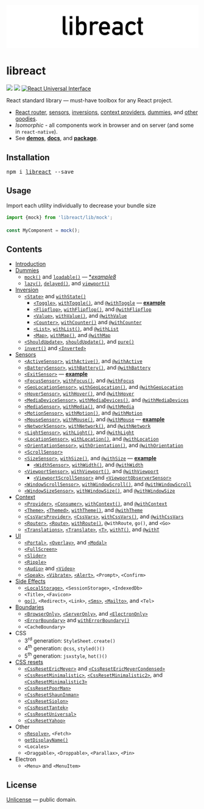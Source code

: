 ![libreact logo](./docs/assets/libreact.png)

# libreact

[![][npm-badge]][npm-url] [![][travis-badge]][travis-url] [![React Universal Interface](https://img.shields.io/badge/React-Universal%20Interface-green.svg)](https://github.com/streamich/react-universal-interface)

React standard library &mdash; must-have toolbox for any React project.

  - [React router](https://mailonline.github.io/libreact/en/routing.html), [sensors](https://mailonline.github.io/libreact/en/Sensors.html), [inversions](https://mailonline.github.io/libreact/en/Inversion.html), [context providers](https://mailonline.github.io/libreact/en/Context.html), [dummies](https://mailonline.github.io/libreact/en/Dummies.html), and [other goodies](https://mailonline.github.io/libreact/en/).
  - *Isomorphic* - all components work in browser and on server (and some in `react-native`).
  - See [__demos__](https://mailonline.github.io/libreact/demos/), [__docs__](https://mailonline.github.io/libreact/en/), and [__package__](https://www.npmjs.com/package/libreact/).


## Installation

<pre>
npm i <a href="https://www.npmjs.com/package/libreact">libreact</a> --save
</pre>


## Usage

Import each utility individually to decrease your bundle size

```js
import {mock} from 'libreact/lib/mock';

const MyComponent = mock();
```


## Contents

  - [Introduction](./docs/en/Introduction.md)
  - [Dummies](./docs/en/Dummies.md)
     - [`mock()`](./docs/en/mock.md) and [`loadable()`](./docs/en/loadable.md) &mdash; [**example8*](https://codesandbox.io/s/j2ovpr03z3)
     - [`lazy()`](./docs/en/lazy.md), [`delayed()`](./docs/en/delayed.md), and [`viewport()`](./docs/en/viewport.md)
  - [Inversion](./docs/en/Inversion.md)
     - [`<State>`](./docs/en/State.md) and [`withState()`](./docs/en/State.md#withstate-hoc)
        - [`<Toggle>`](./docs/en/Toggle.md), [`withToggle()`](./docs/en/Toggle.md#withtoggle-hoc), and [`@withToggle`](./docs/en/Toggle.md#withtoggle-decorator) &mdash; [**example**](https://codesandbox.io/s/zwkl16vv93)
        - [`<Flipflop>`](./docs/en/Flipflop.md), [`withFlipflop()`](./docs/en/Flipflop.md#withflipflop-hoc), and [`@withFlipflop`](./docs/en/Flipflop.md#withflipflop-decorator)
        - [`<Value>`](./docs/en/Value.md), [`withValue()`](./docs/en/Value.md#withvalue-hoc), and [`@withValue`](./docs/en/Value.md#withvalue-decorator)
        - [`<Counter>`](./docs/en/Counter.md), [`withCounter()`](./docs/en/Counter.md#withcounter-hoc) and [`@withCounter`](./docs/en/Counter.md#withcounter-decorator)
        - [`<List>`](./docs/en/List.md), [`withList()`](./docs/en/List.md#withlist-hoc), and [`@withList`](./docs/en/List.md#withlist-decorator)
        - [`<Map>`](./docs/en/Map.md), [`withMap()`](./docs/en/Map.md#withmap-hoc), and [`@withMap`](./docs/en/Map.md#withmap-decorator)
     - [`<ShouldUpdate>`](./docs/en/ShouldUpdate.md), [`shouldUpdate()`](./docs/en/ShouldUpdate.md#shouldupdate-hoc), and [`pure()`](./docs/en/pure.md)
     - [`invert()`](./docs/en/invert.md) and [`<Inverted>`](./docs/en/invert.md#inverted)
  - [Sensors](./docs/en/Sensors.md)
     - [`<ActiveSensor>`](./docs/en/ActiveSensor.md), [`withActive()`](./docs/en/ActiveSensor.md#withactive-hoc), and [`@withActive`](./docs/en/ActiveSensor.md#withactive-decorator)
     - [`<BatterySensor>`](./docs/en/BatterySensor.md), [`withBattery()`](./docs/en/BatterySensor.md#withbattery), and [`@withBattery`](./docs/en/BatterySensor.md#withbattery-1)
     - [`<ExitSensor>`](./docs/en/ExitSensor.md) &mdash; [**example**](https://codesandbox.io/s/7437x10z71)
     - [`<FocusSensor>`](./docs/en/FocusSensor.md), [`withFocus()`](./docs/en/FocusSensor.md#withfocus-hoc), and [`@withFocus`](./docs/en/FocusSensor.md#withfocus-decorator)
     - [`<GeoLocationSensor>`](./docs/en/GeoLocationSensor.md), [`withGeoLocation()`](./docs/en/GeoLocationSensor.md#withgeolocation-hoc), and [`@withGeoLocation`](./docs/en/GeoLocationSensor.md#withgeolocation-decorator)
     - [`<HoverSensor>`](./docs/en/HoverSensor.md), [`withHover()`](./docs/en/HoverSensor.md#withhover-hoc), and [`@withHover`](./docs/en/HoverSensor.md#withhover-decorator)
     - [`<MediaDeviceSensor>`](./docs/en/MediaDeviceSensor.md), [`withMediaDevices()`](./docs/en/MediaDeviceSensor.md#withmediadevices), and [`@withMediaDevices`](./docs/en/MediaDeviceSensor.md#withmediadevices-1)
     - [`<MediaSensor>`](./docs/en/MediaSensor.md), [`withMedia()`](./docs/en/MediaSensor.md#withmedia), and [`@withMedia`](./docs/en/MediaSensor.md#withmedia-1)
     - [`<MotionSensor>`](./docs/en/MotionSensor.md), [`withMotion()`](./docs/en/MotionSensor.md#withmotion-hoc), and [`@withMotion`](./docs/en/MotionSensor.md#withmotion-decorator)
     - [`<MouseSensor>`](./docs/en/MouseSensor.md), [`withMouse()`](./docs/en/MouseSensor.md#withmouse-hoc), and [`@withMouse`](./docs/en/MouseSensor.md#withmouse-decorator) &mdash; [**example**](https://codesandbox.io/s/k3o16j7n47)
     - [`<NetworkSensor>`](./docs/en/NetworkSensor.md), [`withNetwork()`](./docs/en/NetworkSensor.md#withnetwork-hoc), and [`@withNetwork`](./docs/en/NetworkSensor.md#withnetwork-decorator)
     - [`<LightSensor>`](./docs/en/LightSensor.md), [`withLight()`](./docs/en/LightSensor.md#withlight-hoc), and [`@withLight`](./docs/en/LightSensor.md#withlight-decorator)
     - [`<LocationSensor>`](./docs/en/LocationSensor.md), [`withLocation()`](./docs/en/LocationSensor.md#withlocation-hoc), and [`@withLocation`](./docs/en/LocationSensor.md#withlocation-decora)
     - [`<OrientationSensor>`](./docs/en/OrientationSensor.md), [`withOrientation()`](./docs/en/OrientationSensor.md#withorientation-hoc), and [`@withOrientation`](./docs/en/OrientationSensor.md#withorientation-decorator)
     - [`<ScrollSensor>`](./docs/en/ScrollSensor.md)
     - [`<SizeSensor>`](./docs/en/SizeSensor.md), [`withSize()`](./docs/en/SizeSensor.md#withsize-hoc), and [`@withSize`](./docs/en/SizeSensor.md#withsize-decorator) &mdash; [**example**](https://codesandbox.io/s/0y2qjm210p)
        - [`<WidthSensor>`](./docs/en/WidthSensor.md), [`withWidth()`](./docs/en/WidthSensor.md#withwidth-hoc-and-withwidth-decorator), and [`@withWidth`](./docs/en/WidthSensor.md#withwidth-hoc-and-withwidth-decorator)
     - [`<ViewportSensor>`](./docs/en/ViewportSensor.md), [`withViewport()`](./docs/en/ViewportSensor.md#withviewport-hoc), and [`@withViewport`](./docs/en/ViewportSensor.md#withviewport-decorator)
        - [`<ViewportScrollSensor>`](./docs/en/ViewportSensor.md#viewportscrollsensor) and [`<ViewportObserverSensor>`](./docs/en/ViewportSensor.md#viewportobserversensor)
     - [`<WindowScrollSensor>`](./docs/en/WindowScrollSensor.md), [`withWindowScroll()`](./docs/en/WindowScrollSensor.md#withwindowscroll-hoc), and [`@withWindowScroll`](./docs/en/WindowScrollSensor.md#withwindowscroll-decorator)
     - [`<WindowSizeSensor>`](./docs/en/WindowSizeSensor.md), [`withWindowSize()`](./docs/en/WindowSizeSensor.md#withwindowsize-hoc), and [`@withWindowSize`](./docs/en/WindowSizeSensor.md#withwindowsize-decorator)
  - [Context](./docs/en/Context.md)
     - [`<Provider>`](./docs/en/Provider.md#provider), [`<Consumer>`](./docs/en/Provider.md#consumer), [`withContext()`](./docs/en/Provider.md#withcontext-hoc), and [`@withContext`](./docs/en/Provider.md#withcontext-decorator)
     - [`<Theme>`](./docs/en/theme.md#theme), [`<Themed>`](./docs/en/theme.md#themed), [`withTheme()`](./docs/en/theme.md#withtheme-hoc), and [`@withTheme`](./docs/en/theme.md#withtheme-decorator)
     - [`<CssVarsProvider>`](./docs/en/cssvars.md), [`<CssVars>`](./docs/en/cssvars.md#cssvars), [`withCssVars()`](./docs/en/cssvars.md#withcssvars-hoc), and [`@withCssVars`](./docs/en/cssvars.md#withcssvars-decorator)
     - [`<Router>`](./docs/en/routing.md#router), [`<Route>`](./docs/en/routing.md#route), [`withRoute()`](./docs/en/routing.md#withroute), `@withRoute`, `go()`, and `<Go>`
     - [`<Translations>`](./docs/en/translate.md#translations), [`<Translate>`](./docs/en/translate.md#translate-or-t), [`<T>`](./docs/en/translate.md#translate-or-t), [`withT()`](./docs/en/translate.md#witht-hoc), and [`@withT`](./docs/en/translate.md#witht-decorator)
  - [UI](./docs/en/UI.md)
     - [`<Portal>`](./docs/en/Portal.md), [`<Overlay>`](./docs/en/Overlay.md), and [`<Modal>`](./docs/en/Modal.md)
     - [`<FullScreen>`](./docs/en/FullScreen.md)
     - [`<Slider>`](./docs/en/Slider.md)
     - [`<Ripple>`](./docs/en/Ripple.md)
     - [`<Audio>`](./docs/en/Audio.md) and [`<Video>`](./docs/en/Video.md)
     - [`<Speak>`](./docs/en/Speak.md), [`<Vibrate>`](./docs/en/Vibrate.md), [`<Alert>`](./docs/en/Alert.md), `<Prompt>`, `<Confirm>`
  - [Side Effects](./docs/en/Side-effects.md)
     - [`<LocalStorage>`](./docs/en/LocalStorage.md), `<SessionStorage>`, `<IndexedDb>`
     - `<Title>`, `<Favicon>`
     - [`go()`](./docs/en/routing.md#go), `<Redirect>`, `<Link>`, [`<Sms>`](./docs/en/Sms.md), [`<Mailto>`](./docs/en/Mailto.md), and `<Tel>`
  - [Boundaries](./docs/en/Boundaries.md)
     - [`<BrowserOnly>`](./docs/en/BrowserOnly.md), [`<ServerOnly>`](./docs/en/ServerOnly.md), and [`<ElectronOnly>`](./docs/en/ElectronOnly.md)
     - [`<ErrorBoundary>`](./docs/en/ErrorBoundary.md) and [`withErrorBoundary()`](./docs/en/ErrorBoundary.md#witherrorboundary-hoc)
     - `<CacheBoundary>`
  - CSS
     - 3<sup>rd</sup> generation: `StyleSheet.create()`
     - 4<sup>th</sup> generation: `@css`, `styled()()`
     - 5<sup>th</sup> generation: `jsxstyle`, `hot()()`
  - [CSS resets](./docs/en/CSS-resets.md)
     - [`<CssResetEricMeyer>`](./docs/en/reset/CssResetEricMeyer.md) and [`<CssResetEricMeyerCondensed>`](./docs/en/reset/CssResetEricMeyerCondensed.md)
     - [`<CssResetMinimalistic>`](./docs/en/reset/CssResetMinimalistic.md), [`<CssResetMinimalistic2>`](./docs/en/reset/CssResetMinimalistic2.md), and [`<CssResetMinimalistic3>`](./docs/en/reset/CssResetMinimalistic3.md)
     - [`<CssResetPoorMan>`](./docs/en/reset/CssResetPoorMan.md)
     - [`<CssResetShaunInman>`](./docs/en/reset/CssResetShaunInman.md)
     - [`<CssResetSiolon>`](./docs/en/reset/CssResetSiolon.md)
     - [`<CssResetTantek>`](./docs/en/reset/CssResetTantek.md)
     - [`<CssResetUniversal>`](./docs/en/reset/CssResetUniversal.md)
     - [`<CssResetYahoo>`](./docs/en/reset/CssResetYahoo.md)
  - Other
     - [`<Resolve>`](./docs/en/Resolve.md), `<Fetch>`
     - [`getDisplayName()`](./docs/en/getDisplayName.md)
     - `<Locales>`
     - `<Draggable>`, `<Droppable>`, `<Parallax>`, `<Pin>`
  - Electron
     - `<Menu>` and `<MenuItem>`


## License

[Unlicense](./LICENSE) &mdash; public domain.


[npm-url]: https://www.npmjs.com/package/libreact
[npm-badge]: https://img.shields.io/npm/v/libreact.svg
[travis-url]: https://travis-ci.org/MailOnline/libreact
[travis-badge]: https://travis-ci.org/MailOnline/libreact.svg?branch=master
